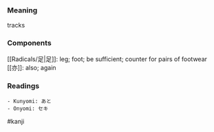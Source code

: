 ### Meaning

tracks

### Components

[[Radicals/足|足]]: leg; foot; be sufficient; counter for pairs of footwear [[亦]]: also; again

### Readings

```
- Kunyomi: あと
- Onyomi: セキ
```

#kanji